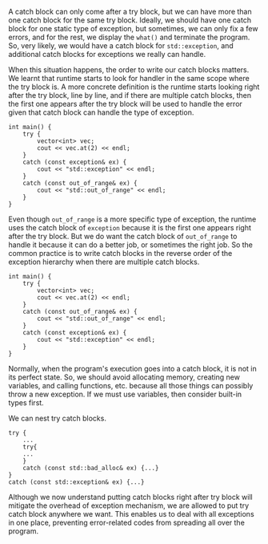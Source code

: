 
A catch block can only come after a try block, but we can have more than one catch block for the same try block. Ideally, we should have one catch block for one static type of exception, but sometimes, we can only fix a few errors, and for the rest, we display the `what()` and terminate the program. So, very likely, we would have a catch block for `std::exception`, and additional catch blocks for exceptions we really can handle.

When this situation happens, the order to write our catch blocks matters. We learnt that runtime starts to look for handler in the same scope where the try block is. A more concrete definition is the runtime starts looking right after the try block, line by line, and if there are multiple catch blocks, then the first one appears after the try block will be used to handle the error given that catch block can handle the type of exception.
```
int main() {
	try {
		vector<int> vec;
		cout << vec.at(2) << endl;
	}
	catch (const exception& ex) {
		cout << "std::exception" << endl;
	}
	catch (const out_of_range& ex) {
		cout << "std::out_of_range" << endl;
	}
}
```
Even though `out_of_range` is a more specific type of exception, the runtime uses the catch block of `exception` because it is the first one appears right after the try block. But we do want the catch block of `out_of_range` to handle it because it can do a better job, or sometimes the right job. So the common practice is to write catch blocks in the reverse order of the exception hierarchy when there are multiple catch blocks.
```
int main() {
	try {
		vector<int> vec;
		cout << vec.at(2) << endl;
	}
	catch (const out_of_range& ex) {
		cout << "std::out_of_range" << endl;
	}
	catch (const exception& ex) {
		cout << "std::exception" << endl;
	}
}
```

Normally, when the program's execution goes into a catch block, it is not in its perfect state. So, we should avoid allocating memory, creating new variables, and calling functions, etc. because all those things can possibly throw a new exception. If we must use variables, then consider built-in types first.

We can nest try catch blocks.
```
try {
	...
	try{
	...
	}
	catch (const std::bad_alloc& ex) {...}
}
catch (const std::exception& ex) {...}
```

Although we now understand putting catch blocks right after try block will mitigate the overhead of exception mechanism, we are allowed to put try catch block anywhere we want. This enables us to deal with all exceptions in one place, preventing error-related codes from spreading all over the program.